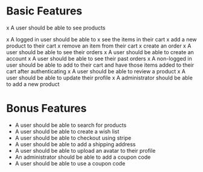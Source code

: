 # Basic Features

x A user should be able to see products

x A logged in user should be able to
x see the items in their cart
x add a new product to their cart
x remove an item from their cart
x create an order
x A user should be able to see their orders
x A user should be able to create an account
x A user should be able to see their past orders
x A non-logged in user should be able to add to their cart and have those items added to their cart after authenticating
x A user should be able to review a product
x A user should be able to update their profile
x A administrator should be able to add a new product

# Bonus Features

- A user should be able to search for products
- A user should be able to create a wish list
- A user should be able to checkout using stripe
- A user should be able to add a shipping address
- A user should be able to upload an avatar to their profile
- An administrator should be able to add a coupon code
- A user should be able to use a coupon code
